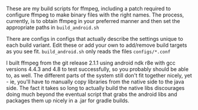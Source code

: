 These are my build scripts for ffmpeg, including a patch required to configure ffmpeg to make binary files with the right names. The process, currently, is to obtain ffmpeg in your preferred manner and then set the appropriate paths in `build_android.sh`

There are configs in configs that actually describe the settings unique to each build variant. Edit these or add your own to add/remove build targets as you see fit. `build_android.sh` only reads the files `configs/*.conf`

I built ffmpeg from the git release 2.1.1 using android ndk r8e with gcc versions 4.4.3 and 4.8 to test successfully, so you probably should be able to, as well. The different parts of the system still don't fit together nicely, yet - ie, you'll have to manually copy libraries from the native side to the java side. The fact it takes so long to actually build the native libs discourages doing much beyond the eventual script that grabs the android libs and packages them up nicely in a .jar for gradle builds.
